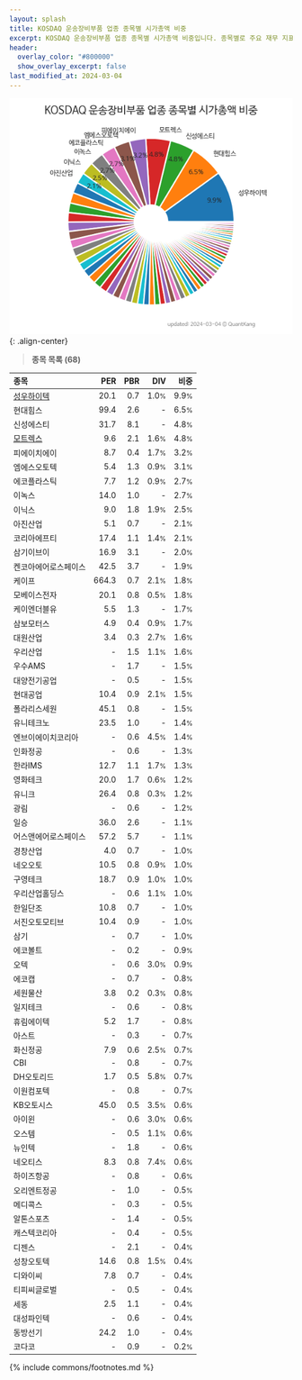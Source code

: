 ```yaml
---
layout: splash
title: KOSDAQ 운송장비부품 업종 종목별 시가총액 비중
excerpt: KOSDAQ 운송장비부품 업종 종목별 시가총액 비중입니다. 종목별로 주요 재무 지표를 함께 표시합니다.
header:
  overlay_color: "#800000"
  show_overlay_excerpt: false
last_modified_at: 2024-03-04
---
```



![KOSDAQ 운송장비부품 업종 종목별 시가총액 비중](/stats/sector/images/kosdaq_업종_운송장비부품_종목.png){: .align-center}


> **종목 목록 (68)**<a id="list"></a>

| **종목** | **PER** | **PBR** | **DIV** | **비중** |
| :------- | ------: | ------: | ------: | -------: |
| [성우하이텍](/015750/) | 20.1 | 0.7 | 1.0<small>%</small> | 9.9<small>%</small> |
| 현대힘스 | 99.4 | 2.6 | - | 6.5<small>%</small> |
| 신성에스티 | 31.7 | 8.1 | - | 4.8<small>%</small> |
| [모트렉스](/118990/) | 9.6 | 2.1 | 1.6<small>%</small> | 4.8<small>%</small> |
| 피에이치에이 | 8.7 | 0.4 | 1.7<small>%</small> | 3.2<small>%</small> |
| 엠에스오토텍 | 5.4 | 1.3 | 0.9<small>%</small> | 3.1<small>%</small> |
| 에코플라스틱 | 7.7 | 1.2 | 0.9<small>%</small> | 2.7<small>%</small> |
| 이녹스 | 14.0 | 1.0 | - | 2.7<small>%</small> |
| 이닉스 | 9.0 | 1.8 | 1.9<small>%</small> | 2.5<small>%</small> |
| 아진산업 | 5.1 | 0.7 | - | 2.1<small>%</small> |
| 코리아에프티 | 17.4 | 1.1 | 1.4<small>%</small> | 2.1<small>%</small> |
| 삼기이브이 | 16.9 | 3.1 | - | 2.0<small>%</small> |
| 켄코아에어로스페이스 | 42.5 | 3.7 | - | 1.9<small>%</small> |
| 케이프 | 664.3 | 0.7 | 2.1<small>%</small> | 1.8<small>%</small> |
| 모베이스전자 | 20.1 | 0.8 | 0.5<small>%</small> | 1.8<small>%</small> |
| 케이엔더블유 | 5.5 | 1.3 | - | 1.7<small>%</small> |
| 삼보모터스 | 4.9 | 0.4 | 0.9<small>%</small> | 1.7<small>%</small> |
| 대원산업 | 3.4 | 0.3 | 2.7<small>%</small> | 1.6<small>%</small> |
| 우리산업 | - | 1.5 | 1.1<small>%</small> | 1.6<small>%</small> |
| 우수AMS | - | 1.7 | - | 1.5<small>%</small> |
| 대양전기공업 | - | 0.5 | - | 1.5<small>%</small> |
| 현대공업 | 10.4 | 0.9 | 2.1<small>%</small> | 1.5<small>%</small> |
| 폴라리스세원 | 45.1 | 0.8 | - | 1.5<small>%</small> |
| 유니테크노 | 23.5 | 1.0 | - | 1.4<small>%</small> |
| 엔브이에이치코리아 | - | 0.6 | 4.5<small>%</small> | 1.4<small>%</small> |
| 인화정공 | - | 0.6 | - | 1.3<small>%</small> |
| 한라IMS | 12.7 | 1.1 | 1.7<small>%</small> | 1.3<small>%</small> |
| 영화테크 | 20.0 | 1.7 | 0.6<small>%</small> | 1.2<small>%</small> |
| 유니크 | 26.4 | 0.8 | 0.3<small>%</small> | 1.2<small>%</small> |
| 광림 | - | 0.6 | - | 1.2<small>%</small> |
| 일승 | 36.0 | 2.6 | - | 1.1<small>%</small> |
| 어스앤에어로스페이스 | 57.2 | 5.7 | - | 1.1<small>%</small> |
| 경창산업 | 4.0 | 0.7 | - | 1.0<small>%</small> |
| 네오오토 | 10.5 | 0.8 | 0.9<small>%</small> | 1.0<small>%</small> |
| 구영테크 | 18.7 | 0.9 | 1.0<small>%</small> | 1.0<small>%</small> |
| 우리산업홀딩스 | - | 0.6 | 1.1<small>%</small> | 1.0<small>%</small> |
| 한일단조 | 10.8 | 0.7 | - | 1.0<small>%</small> |
| 서진오토모티브 | 10.4 | 0.9 | - | 1.0<small>%</small> |
| 삼기 | - | 0.7 | - | 1.0<small>%</small> |
| 에코볼트 | - | 0.2 | - | 0.9<small>%</small> |
| 오텍 | - | 0.6 | 3.0<small>%</small> | 0.9<small>%</small> |
| 에코캡 | - | 0.7 | - | 0.8<small>%</small> |
| 세원물산 | 3.8 | 0.2 | 0.3<small>%</small> | 0.8<small>%</small> |
| 일지테크 | - | 0.6 | - | 0.8<small>%</small> |
| 휴림에이텍 | 5.2 | 1.7 | - | 0.8<small>%</small> |
| 아스트 | - | 0.3 | - | 0.7<small>%</small> |
| 화신정공 | 7.9 | 0.6 | 2.5<small>%</small> | 0.7<small>%</small> |
| CBI | - | 0.8 | - | 0.7<small>%</small> |
| DH오토리드 | 1.7 | 0.5 | 5.8<small>%</small> | 0.7<small>%</small> |
| 이원컴포텍 | - | 0.8 | - | 0.7<small>%</small> |
| KB오토시스 | 45.0 | 0.5 | 3.5<small>%</small> | 0.6<small>%</small> |
| 아이윈 | - | 0.6 | 3.0<small>%</small> | 0.6<small>%</small> |
| 오스템 | - | 0.5 | 1.1<small>%</small> | 0.6<small>%</small> |
| 뉴인텍 | - | 1.8 | - | 0.6<small>%</small> |
| 네오티스 | 8.3 | 0.8 | 7.4<small>%</small> | 0.6<small>%</small> |
| 하이즈항공 | - | 0.8 | - | 0.6<small>%</small> |
| 오리엔트정공 | - | 1.0 | - | 0.5<small>%</small> |
| 메디콕스 | - | 0.3 | - | 0.5<small>%</small> |
| 알톤스포츠 | - | 1.4 | - | 0.5<small>%</small> |
| 캐스텍코리아 | - | 0.4 | - | 0.5<small>%</small> |
| 디젠스 | - | 2.1 | - | 0.4<small>%</small> |
| 성창오토텍 | 14.6 | 0.8 | 1.5<small>%</small> | 0.4<small>%</small> |
| 디와이씨 | 7.8 | 0.7 | - | 0.4<small>%</small> |
| 티피씨글로벌 | - | 0.5 | - | 0.4<small>%</small> |
| 세동 | 2.5 | 1.1 | - | 0.4<small>%</small> |
| 대성파인텍 | - | 0.6 | - | 0.4<small>%</small> |
| 동방선기 | 24.2 | 1.0 | - | 0.4<small>%</small> |
| 코다코 | - | 0.9 | - | 0.2<small>%</small> |

{% include commons/footnotes.md %}